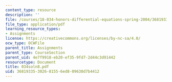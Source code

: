 ```yaml
---
content_type: resource
description: ''
file: /courses/18-034-honors-differential-equations-spring-2004/36819335302681556ed809630d7b4412_034soln8.pdf
file_type: application/pdf
learning_resource_types:
- Assignments
license: https://creativecommons.org/licenses/by-nc-sa/4.0/
ocw_type: OCWFile
parent_title: Assignments
parent_type: CourseSection
parent_uid: 4e7f9918-eb20-ef35-9fd7-2d44c3d91442
resourcetype: Document
title: 034soln8.pdf
uid: 36819335-3026-8155-6ed8-09630d7b4412
---
```

